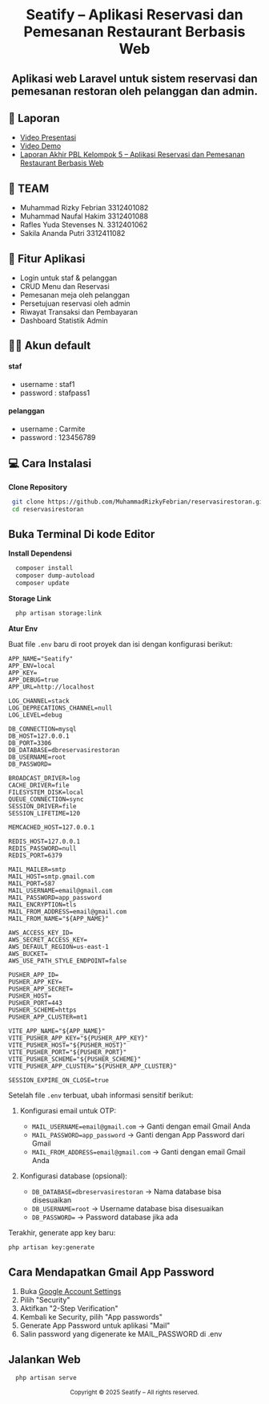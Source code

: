<h1 align="center">Seatify – Aplikasi Reservasi dan Pemesanan Restaurant Berbasis Web </h1>

<h2 align="center">Aplikasi web Laravel untuk sistem reservasi dan pemesanan restoran oleh pelanggan dan admin.</h2>

## 📄 Laporan

-   [Video Presentasi](https://youtu.be/KJ2iPufUeM4?si=1o57Jr1a8oVXY0tG)
-   [Video Demo](https://youtu.be/6wJOj5lO4ig)
-   [Laporan Akhir PBL Kelompok 5 – Aplikasi Reservasi dan Pemesanan Restaurant Berbasis Web](LaporanAAS_Kel5_IF2C_Pagi.pdf)

## 👥 TEAM

-   Muhammad Rizky Febrian 3312401082
-   Muhammad Naufal Hakim 3312401088
-   Rafles Yuda Stevenses N. 3312401062
-   Sakila Ananda Putri 3312411082

## 📌 Fitur Aplikasi

-   Login untuk staf & pelanggan
-   CRUD Menu dan Reservasi
-   Pemesanan meja oleh pelanggan
-   Persetujuan reservasi oleh admin
-   Riwayat Transaksi dan Pembayaran
-   Dashboard Statistik Admin

## 🧑‍💻 Akun default

#### staf

-   username : staf1
-   password : stafpass1

#### pelanggan

-   username : Carmite
-   password : 123456789

## 💻 Cara Instalasi

**Clone Repository**

```bash
 git clone https://github.com/MuhammadRizkyFebrian/reservasirestoran.git
 cd reservasirestoran
```

## Buka Terminal Di kode Editor

**Install Dependensi**

```bash
  composer install
  composer dump-autoload
  composer update
```

**Storage Link**

```bash
  php artisan storage:link
```

**Atur Env**

Buat file `.env` baru di root proyek dan isi dengan konfigurasi berikut:

```env
APP_NAME="Seatify"
APP_ENV=local
APP_KEY=
APP_DEBUG=true
APP_URL=http://localhost

LOG_CHANNEL=stack
LOG_DEPRECATIONS_CHANNEL=null
LOG_LEVEL=debug

DB_CONNECTION=mysql
DB_HOST=127.0.0.1
DB_PORT=3306
DB_DATABASE=dbreservasirestoran
DB_USERNAME=root
DB_PASSWORD=

BROADCAST_DRIVER=log
CACHE_DRIVER=file
FILESYSTEM_DISK=local
QUEUE_CONNECTION=sync
SESSION_DRIVER=file
SESSION_LIFETIME=120

MEMCACHED_HOST=127.0.0.1

REDIS_HOST=127.0.0.1
REDIS_PASSWORD=null
REDIS_PORT=6379

MAIL_MAILER=smtp
MAIL_HOST=smtp.gmail.com
MAIL_PORT=587
MAIL_USERNAME=email@gmail.com
MAIL_PASSWORD=app_password
MAIL_ENCRYPTION=tls
MAIL_FROM_ADDRESS=email@gmail.com
MAIL_FROM_NAME="${APP_NAME}"

AWS_ACCESS_KEY_ID=
AWS_SECRET_ACCESS_KEY=
AWS_DEFAULT_REGION=us-east-1
AWS_BUCKET=
AWS_USE_PATH_STYLE_ENDPOINT=false

PUSHER_APP_ID=
PUSHER_APP_KEY=
PUSHER_APP_SECRET=
PUSHER_HOST=
PUSHER_PORT=443
PUSHER_SCHEME=https
PUSHER_APP_CLUSTER=mt1

VITE_APP_NAME="${APP_NAME}"
VITE_PUSHER_APP_KEY="${PUSHER_APP_KEY}"
VITE_PUSHER_HOST="${PUSHER_HOST}"
VITE_PUSHER_PORT="${PUSHER_PORT}"
VITE_PUSHER_SCHEME="${PUSHER_SCHEME}"
VITE_PUSHER_APP_CLUSTER="${PUSHER_APP_CLUSTER}"

SESSION_EXPIRE_ON_CLOSE=true
```

Setelah file `.env` terbuat, ubah informasi sensitif berikut:

1. Konfigurasi email untuk OTP:

    - `MAIL_USERNAME=email@gmail.com` -> Ganti dengan email Gmail Anda
    - `MAIL_PASSWORD=app_password` -> Ganti dengan App Password dari Gmail
    - `MAIL_FROM_ADDRESS=email@gmail.com` -> Ganti dengan email Gmail Anda

2. Konfigurasi database (opsional):
    - `DB_DATABASE=dbreservasirestoran` -> Nama database bisa disesuaikan
    - `DB_USERNAME=root` -> Username database bisa disesuaikan
    - `DB_PASSWORD=` -> Password database jika ada

Terakhir, generate app key baru:

```bash
php artisan key:generate
```

## Cara Mendapatkan Gmail App Password

1. Buka [Google Account Settings](https://myaccount.google.com/)
2. Pilih "Security"
3. Aktifkan "2-Step Verification"
4. Kembali ke Security, pilih "App passwords"
5. Generate App Password untuk aplikasi "Mail"
6. Salin password yang digenerate ke MAIL_PASSWORD di .env

## Jalankan Web

```bash
  php artisan serve
```

<div align="center">
  <p><sub>Copyright © 2025 Seatify – All rights reserved.</sub></p>
</div>
